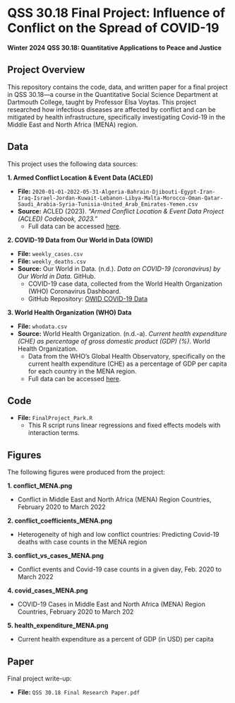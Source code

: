 # QSS 30.18 Final Project: Influence of Conflict on the Spread of COVID-19


**Winter 2024**
**QSS 30.18: Quantitative Applications to Peace and Justice**

## Project Overview
This repository contains the code, data, and written paper for a final project in QSS 30.18—a course in the Quantitative Social Science Department at Dartmouth College, taught by Professor Elsa Voytas. This project researched how infectious diseases are affected by conflict and can be mitigated by health infrastructure, specifically investigating Covid-19 in the Middle East and North Africa (MENA) region.


## Data
This project uses the following data sources:

**1. Armed Conflict Location & Event Data (ACLED)**

- **File:** `2020-01-01-2022-05-31-Algeria-Bahrain-Djibouti-Egypt-Iran-Iraq-Israel-Jordan-Kuwait-Lebanon-Libya-Malta-Morocco-Oman-Qatar-Saudi_Arabia-Syria-Tunisia-United_Arab_Emirates-Yemen.csv`
- **Source:** ACLED (2023). *“Armed Conflict Location & Event Data Project (ACLED) Codebook, 2023.”*
  - Full data can be accessed [here](https://acleddata.com/data/).

**2. COVID-19 Data from Our World in Data (OWID)**

- **File:** `weekly_cases.csv`
- **File:** `weekly_deaths.csv`
- **Source:** Our World in Data. (n.d.). *Data on COVID-19 (coronavirus) by Our World in Data*. GitHub.  
  - COVID-19 case data, collected from the World Health Organization (WHO) Coronavirus Dashboard.
  - GitHub Repository: [OWID COVID-19 Data](https://github.com/owid/covid-19-data/tree/master/public/data/cases_deaths)

**3. World Health Organization (WHO) Data**

- **File:** `whodata.csv`
- **Source:** World Health Organization. (n.d.-a). *Current health expenditure (CHE) as percentage of gross domestic product (GDP) (%)*. World Health Organization.  
  - Data from the WHO’s Global Health Observatory, specifically on the current health expenditure (CHE) as a percentage of GDP per capita for each country in the MENA region.
  - Full data can be accessed [here](https://www.who.int/data/gho/data/indicators/indicator-details/GHO/current-health-expenditure-(che)-as-percentage-of-gross-domestic-product-(gdp)-(-)).


## Code

- **File:** `FinalProject_Park.R`
  - This R script runs linear regressions and fixed effects models with interaction terms.
 
## Figures

The following figures were produced from the project:

**1. conflict_MENA.png**  
   - Conflict in Middle East and North Africa (MENA) Region Countries, February 2020 to March 2022

**2. conflict_coefficients_MENA.png**  
   - Heterogeneity of high and low conflict countries: Predicting Covid-19 deaths with case counts in the MENA region

**3. conflict_vs_cases_MENA.png**  
   - Conflict events and Covid-19 case counts in a given day, Feb. 2020 to March 2022

**4. covid_cases_MENA.png**  
   - COVID-19 Cases in Middle East and North Africa (MENA) Region Countries, February 2020 to March 202
     
**5. health_expenditure_MENA.png**  
   - Current health expenditure as a percent of GDP (in USD) per capita


## Paper
Final project write-up:

- **File:** `QSS 30.18 Final Research Paper.pdf`


